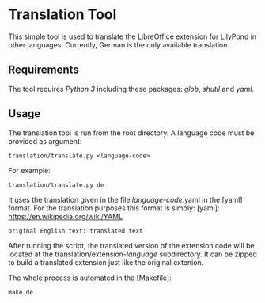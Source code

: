 # Translation Tool

This simple tool is used to translate the LibreOffice extension for LilyPond in other languages. Currently, German is the only available translation.


## Requirements

The tool requires *Python 3* including these packages: *glob*, *shutil* and *yaml*.


## Usage

The translation tool is run from the root directory. A language code must be provided as argument:

    translation/translate.py <language-code>

For example:

    translation/translate.py de

It uses the translation given in the file *language-code*.yaml in the [yaml] format. For the translation purposes this format is simply:
[yaml]: https://en.wikipedia.org/wiki/YAML

    original English text: translated text

After running the script, the translated version of the extension code will be located at the translation/extension-*language* subdirectory. It can be zipped to build a translated extension just like the original extenion.

The whole process is automated in the [Makefile]:

    make de

